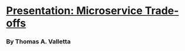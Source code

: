 # [Presentation: Microservice Trade-offs](https://microservice-tradeoffs.now.sh)
### By Thomas A. Valletta
